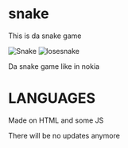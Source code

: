 # snake
This is da snake game

![Snake](https://user-images.githubusercontent.com/99085361/153742522-78aa51c2-21ec-4d89-8c09-84e6d1c7449a.png)
![losesnake](https://user-images.githubusercontent.com/99085361/153893884-429d7d6f-26a4-4751-83fd-3a65d3f51597.png)



Da snake game
like in nokia


# LANGUAGES
Made on HTML and some JS

There will be no updates anymore
